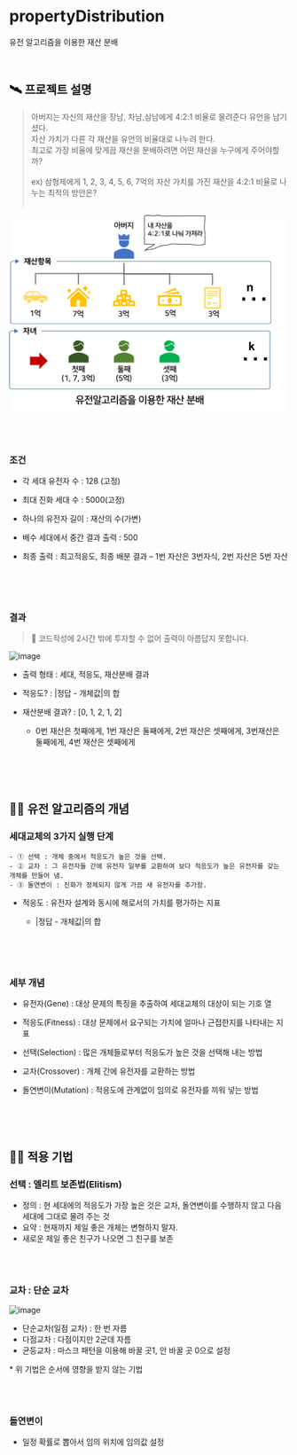 # propertyDistribution
유전 알고리즘을 이용한 재산 분배

 <br>

## 🛰 프로젝트 설명

> 아버지는 자신의 재산을 장남, 차남,삼남에게 4:2:1 비율로 물려준다 유언을 남기셨다.<br>
자산 가치가 다른 각 재산을 유언의 비율대로 나누려 한다.<br>
최고로 가장 비율에 맞게끔 재산을 분배하려면 어떤 재산을 누구에게 주어야할까?<br><br>
ex) 삼형제에게 1, 2, 3, 4, 5, 6, 7억의 자산 가치를 가진 재산을 4:2:1 비율로 나누는 최적의 방안은?<br><br>

<img src="./problem.png">

   <br><br>

### 조건 
 - 각 세대 유전자 수 : 128 (고정)
 - 최대 진화 세대 수 : 5000(고정)
 - 하나의 유전자 길이 : 재산의 수(가변)
 - 배수 세대에서 중간 결과 출력 : 500 <br>

 - 최종 출력 : 최고적응도, 최종 배분 결과 – 1번 자산은 3번자식, 2번 자산은 5번 자산

   <br><br><br>

### 결과

 > 📌 코드작성에 2시간 밖에 투자할 수 없어 출력이 아름답지 못합니다.

 ![image](https://user-images.githubusercontent.com/50069569/188445468-724a7cbb-a1fc-47ac-b117-77daf82175f4.png)

 - 출력 형태 : 세대, 적응도, 재산분배 결과
 - 적응도? : |정답 - 개체값|의 합
 - 재산분배 결과? : [0, 1, 2, 1, 2]
    - 0번 재산은 첫째에게, 1번 재산은 둘째에게, 2번 재산은 셋째에게, 3번재산은 둘째에게, 4번 재산은 셋째에게
 


   <br><br><br>


## 👩‍🏫 유전 알고리즘의 개념

### 세대교체의 3가지 실행 단계
    - ① 선택 : 개체 중에서 적응도가 높은 것을 선택.
    - ② 교차 : 그 유전자들 간에 유전자 일부를 교환하여 보다 적응도가 높은 유전자를 갖는 개체를 만들어 냄.
    - ③ 돌연변이 : 진화가 정체되지 않게 가끔 새 유전자를 추가함.

 - 적응도  : 유전자 설계와 동시에 해로서의 가치를 평가하는 지표
    - |정답 - 개체값|의 합
    
   <br><br><br>


### 세부 개념
 - 유전자(Gene)
  : 대상 문제의 특징을 추출하여 세대교체의 대상이 되는 기호 열
 - 적응도(Fitness)  : 대상 문제에서 요구되는 가치에 얼마나 근접한지를 나타내는 지표
 - 선택(Selection)  : 많은 개체들로부터 적응도가 높은 것을 선택해 내는 방법
 - 교차(Crossover)  : 개체 간에 유전자를 교환하는 방법
 - 돌연변이(Mutation)  : 적응도에 관계없이 임의로 유전자를 끼워 넣는 방법
 
    <br><br><br>

## 🤹‍♀ 적용 기법

### 선택 : 엘리트 보존법(Elitism)
  - 정의 : 현 세대에의 적응도가 가장 높은 것은 교차, 돌연변이를 수행하지 않고 다음 세대에 그대로 물려 주는 것
  - 요약 : 현재까지 제일 좋은 개체는 변형하지 말자.
  - 새로운 제일 좋은 친구가 나오면 그 친구를 보존
  
  <br><br>
  
### 교차 : 단순 교차
![image](https://user-images.githubusercontent.com/50069569/188440822-bd9beae6-e133-4205-87ae-985675497869.png)
 - 단순교차(일점 교차) : 한 번 자름
 - 다점교차 : 다점이지만 2군데 자름
 - 균등교차 : 마스크 패턴을 이용해 바꿀 곳1, 안 바꿀 곳 0으로 설정
 
  \* 위 기법은 순서에 영향을 받지 않는 기법

<br><br>

### 돌연변이
 - 일정 확률로 뽑아서 임의 위치에 임의값 설정
